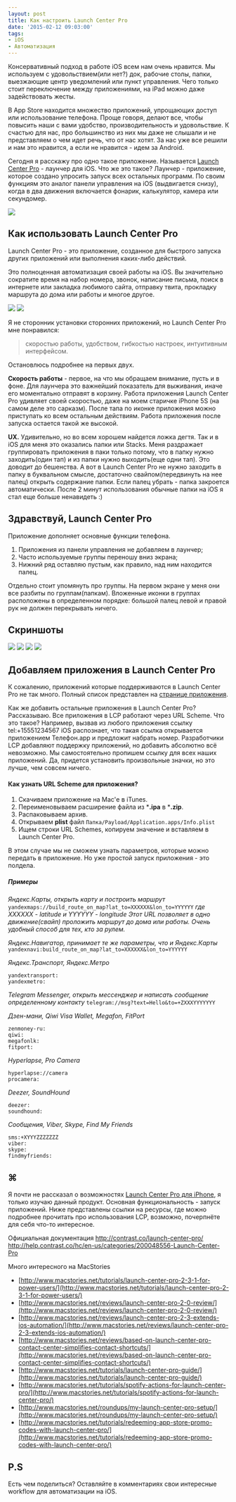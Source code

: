 ```yaml
---
layout: post
title: Как настроить Launch Center Pro
date: '2015-02-12 09:03:00'
tags:
- iOS
- Автоматизация
---
```


Консервативный подход в работе iOS всем нам очень нравится. Мы используем с удовольствием(или нет?) док, рабочие столы, папки, выезжающие центр уведомлений или пункт управления. Чего только стоит переключение между приложениями, на iPad можно даже задействовать жесты.

В App Store находится множество приложений, упрощающих доступ или использование телефона. Проще говоря, делают все, чтобы повысить наши с вами удобство, производительность и удовольствие. К счастью для нас, про большинство из них мы даже не слышали и не представляем о чем идет речь, что от нас хотят.
За нас уже все решили и нам это нравится, а если не нравится - идем за Android.

Сегодня я расскажу про одно такое приложение. Называется [Launch Center Pro](https://geo.itunes.apple.com/ru/app/launch-center-pro-shortcut/id532016360?mt=8&at=1001l9qh&ct=blog) - лаунчер для iOS. Что же это такое?
Лаунчер - приложение, которое создано упросить запуск всех остальных программ.  По своим функциям это аналог панели управления на iOS (выдвигается снизу), когда в два движения включается фонарик, калькулятор, камера или секундомер.

![](http://pavel.miroshnichen.co/images/2015/02/lcp-wide-small.jpg)


## Как использовать Launch Center Pro
Launch Center Pro - это приложение, созданное для быстрого запуска других приложений или выполнения каких-либо действий.

Это полноценная автоматизация своей работы на iOS. Вы значительно сократите время на набор номера, звонок, написание письма,
поиск в интернете или закладка любимого сайта, отправку твита, прокладку маршрута до дома или работы и многое другое.

![](http://pavel.miroshnichen.co/images/2015/02/demo-small-2.gif)
![](http://pavel.miroshnichen.co/images/2015/02/lcp-dock.jpg)

Я не сторонник установки сторонних приложений, но Launch Center Pro мне понравился:
> скоростью работы,
> удобством,
> гибкостью настроек,
> интуитивным интерфейсом.

Остановлюсь подробнее на первых двух.

**Скорость работы** - первое, на что мы обращаем внимание, пусть и в фоне. Для лаунчера это важнейший показатель для выживания, иначе его моментально отправят в корзину. Работа приложения Launch Center Pro удивляет своей скоростью, даже на моем старичке iPhone 5S (на самом деле это сарказм). После тапа по иконке приложения можно приступать ко всем остальным действиям. Работа приложения после запуска остается такой же высокой.

**UX.** Удивительно, но во всем хорошем найдется ложка дегтя. Так и в iOS для меня это оказались папки или Stacks. Меня раздражает группировать приложения в паки только потому, что в папку нужно заходить(один тап) и из папки нужно выходить(еще одни тап). Это доводит до бешенства. А вот в Launch Center Pro не нужно заходить в папку в буквальном смысле, достаточно свайпом(передвинуть на нее палец) открыть содержание папки. Если палец убрать - папка закроется автоматически. После 2 минут использования обычные папки на iOS я стал еще больше ненавидеть :)



## Здравствуй, Launch Center Pro

Приложение дополняет основные функции телефона.

1. Приложения из панели управления не добавляем в лаунчер;
2. Часто используемые группы переношу вниз экрана;
3. Нижний ряд оставляю пустым, как правило, над ним находится палец.

Отдельно стоит упомянуть про группы. На первом экране у меня они все разбиты по группам(папкам).
Вложенные иконки в группах расположены в определенном порядке:
большой палец левой и правой рук не должен перекрывать ничего.



## Скриншоты
![](http://pavel.miroshnichen.co/images/2015/02/LCP-04-copy.jpg)
![](http://pavel.miroshnichen.co/images/2015/02/LCP-03-copy.jpg)
![](http://pavel.miroshnichen.co/images/2015/02/LCP-02-copy.jpg)
![](http://pavel.miroshnichen.co/images/2015/02/LCP-01-copy.jpg)

## Добавляем приложения в Launch Center Pro
К сожалению, приложений которые поддерживаются в Launch Center Pro не так много.
Полный список представлен на [странице приложения](http://actions.contrast.co/all).

Как же добавить остальные приложения в Launch Center Pro?
Рассказываю. Все приложения в LCP работают через URL Scheme. Что это такое?
Например, вызвав из любого приложения ссылку tel:+15551234567 iOS распознает, что такая ссылка открывается приложением Телефон.app и предложит набрать номер. Разработчики LCP добавляют поддержку приложений, но добавить абсолютно всё невозможно. Мы самостоятельно пропишем ссылку для всех наших приложений. Да, придется установить произвольные значки,
но это лучше, чем совсем ничего.

#### Как узнать URL Scheme для приложения?
1. Скачиваем приложение на Mac'е в iTunes.
2. Переименовываем расширение файла из ***.ipa** в ***.zip**.
3. Распаковываем архив.
4. Открываем **plist** файл `Папка/Payload/Application.apps/Info.plist`
5. Ищем строки URL Schemes, копируем значение и вставляем в Launch Center Pro.

В этом случае мы не сможем узнать параметров, которые можно передать в приложение. Но уже простой запуск приложения - это полдела.

##### Примеры
*Яндекс.Карты, открыть карту и построить маршрут*
`yandexmaps://build_route_on_map?lat_to=XXXXXX&lon_to=YYYYYY`
*где XXXXXX - latitude
и YYYYYY - longitude
Этот URL позволяет в одно движение(свайп) проложить маршрут до дома или работы. Очень удобный способ для тех, кто за рулем.*

*Яндекс.Навигатор, принимает те же параметры, что и Яндекс.Карты*
`yandexnavi:build_route_on_map?lat_to=XXXXXX&lon_to=YYYYYY`

*Яндекс.Транспорт, Яндекс.Метро*
```
yandextransport:
yandexmetro:
```
*Telegram Messenger, открыть мессенджер и написать сообщение определенному контакту*
`telegram://msg?text=Hello&to=+ZXXXYYYYYYY`

*Дзен-мани, Qiwi Visa Wallet, Megafon, FitPort*
```
zenmoney-ru:
qiwi:
megafonlk:
fitport:
```

*Hyperlapse, Pro Camera*
```
hyperlapse://camera
procamera:
```

*Deezer, SoundHound*
```
deezer:
soundhound:
```

*Сообщения, Viber, Skype, Find My Friends*
```
sms:+XYYYZZZZZZZ
viber:
skype:
findmyfriends:
```


## ⌘

Я почти не рассказал о возможностях [Launch Center Pro для iPhone](https://geo.itunes.apple.com/ru/app/launch-center-pro-shortcut/id532016360?mt=8&at=1001l9qh&ct=blog), я только изучаю данный продукт.
Основная функциональность - запуск приложений. Ниже представлены ссылки на ресурсы, где можно подробнее прочитать про использования LCP, возможно, почерпнёте для себя что-то интересное.

Официальная документация
http://contrast.co/launch-center-pro/
http://help.contrast.co/hc/en-us/categories/200048556-Launch-Center-Pro

Много интересного на MacStories
- [http://www.macstories.net/tutorials/launch-center-pro-2-3-1-for-power-users/](http://www.macstories.net/tutorials/launch-center-pro-2-3-1-for-power-users/)
- [http://www.macstories.net/reviews/launch-center-pro-2-0-review/](http://www.macstories.net/reviews/launch-center-pro-2-0-review/)
- [http://www.macstories.net/reviews/launch-center-pro-2-3-extends-ios-automation/](http://www.macstories.net/reviews/launch-center-pro-2-3-extends-ios-automation/)
- [http://www.macstories.net/reviews/based-on-launch-center-pro-contact-center-simplifies-contact-shortcuts/](http://www.macstories.net/reviews/based-on-launch-center-pro-contact-center-simplifies-contact-shortcuts/)
- [http://www.macstories.net/tutorials/launch-center-pro-guide/](http://www.macstories.net/tutorials/launch-center-pro-guide/)
- [http://www.macstories.net/tutorials/spotify-actions-for-launch-center-pro/](http://www.macstories.net/tutorials/spotify-actions-for-launch-center-pro/)
- [http://www.macstories.net/roundups/my-launch-center-pro-setup/](http://www.macstories.net/roundups/my-launch-center-pro-setup/)
- [http://www.macstories.net/tutorials/redeeming-app-store-promo-codes-with-launch-center-pro/](http://www.macstories.net/tutorials/redeeming-app-store-promo-codes-with-launch-center-pro/)

## P.S
Есть чем поделиться? Оставляйте в комментариях свои интересные workflow для автоматизации на iOS.
